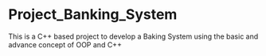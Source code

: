 # Project_Banking_System
This is a C++ based project to develop a Baking System using the basic and advance concept of OOP and C++
